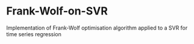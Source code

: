 # Frank-Wolf-on-SVR
Implementation of Frank-Wolf optimisation algorithm applied to a SVR for time series regression
